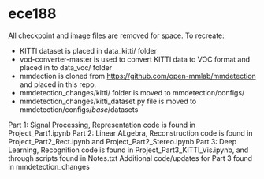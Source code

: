# ece188
All checkpoint and image files are removed for space. To recreate:
- KITTI dataset is placed in data_kitti/ folder
- vod-converter-master is used to convert KITTI data to VOC format and placed in to data_voc/ folder
- mmdection is cloned from https://github.com/open-mmlab/mmdetection and placed in this repo.
- mmdetection_changes/kitti/ folder is moved to mmdetection/configs/
- mmdetection_changes/kitti_dataset.py file is moved to mmdetection/configs/_base_/datasets

Part 1: Signal Processing, Representation code is found in Project_Part1.ipynb
Part 2: Linear ALgebra, Reconstruction code is found in Project_Part2_Rect.ipynb and Project_Part2_Stereo.ipynb
Part 3: Deep Learning, Recognition code is found in Project_Part3_KITTI_Vis.ipynb, and through scripts found in Notes.txt
  Additional code/updates for Part 3 found in mmdetection_changes
